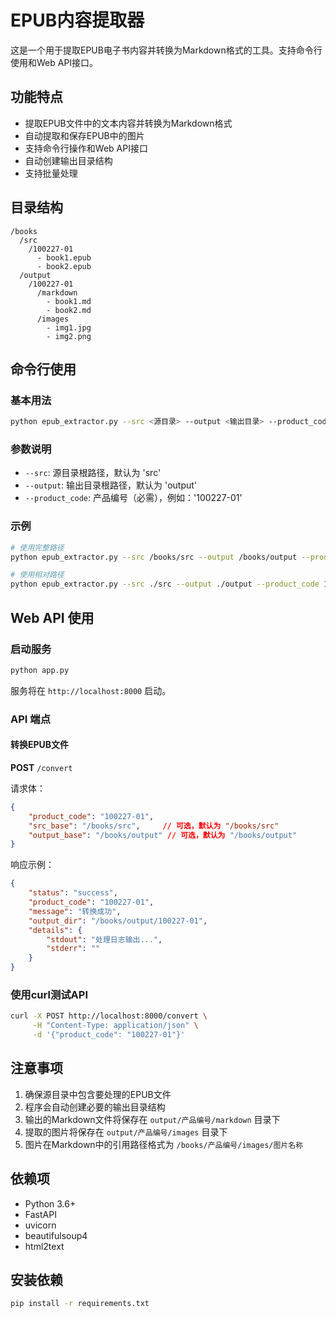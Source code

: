 # EPUB内容提取器

这是一个用于提取EPUB电子书内容并转换为Markdown格式的工具。支持命令行使用和Web API接口。

## 功能特点

- 提取EPUB文件中的文本内容并转换为Markdown格式
- 自动提取和保存EPUB中的图片
- 支持命令行操作和Web API接口
- 自动创建输出目录结构
- 支持批量处理

## 目录结构

```
/books
  /src
    /100227-01
      - book1.epub
      - book2.epub
  /output
    /100227-01
      /markdown
        - book1.md
        - book2.md
      /images
        - img1.jpg
        - img2.png
```

## 命令行使用

### 基本用法

```bash
python epub_extractor.py --src <源目录> --output <输出目录> --product_code <产品编号>
```

### 参数说明

- `--src`: 源目录根路径，默认为 'src'
- `--output`: 输出目录根路径，默认为 'output'
- `--product_code`: 产品编号（必需），例如：'100227-01'

### 示例

```bash
# 使用完整路径
python epub_extractor.py --src /books/src --output /books/output --product_code 100227-01

# 使用相对路径
python epub_extractor.py --src ./src --output ./output --product_code 100227-01
```

## Web API 使用

### 启动服务

```bash
python app.py
```

服务将在 `http://localhost:8000` 启动。

### API 端点

#### 转换EPUB文件

**POST** `/convert`

请求体：
```json
{
    "product_code": "100227-01",
    "src_base": "/books/src",     // 可选，默认为 "/books/src"
    "output_base": "/books/output" // 可选，默认为 "/books/output"
}
```

响应示例：
```json
{
    "status": "success",
    "product_code": "100227-01",
    "message": "转换成功",
    "output_dir": "/books/output/100227-01",
    "details": {
        "stdout": "处理日志输出...",
        "stderr": ""
    }
}
```

### 使用curl测试API

```bash
curl -X POST http://localhost:8000/convert \
     -H "Content-Type: application/json" \
     -d '{"product_code": "100227-01"}'
```

## 注意事项

1. 确保源目录中包含要处理的EPUB文件
2. 程序会自动创建必要的输出目录结构
3. 输出的Markdown文件将保存在 `output/产品编号/markdown` 目录下
4. 提取的图片将保存在 `output/产品编号/images` 目录下
5. 图片在Markdown中的引用路径格式为 `/books/产品编号/images/图片名称`

## 依赖项

- Python 3.6+
- FastAPI
- uvicorn
- beautifulsoup4
- html2text

## 安装依赖

```bash
pip install -r requirements.txt
```

